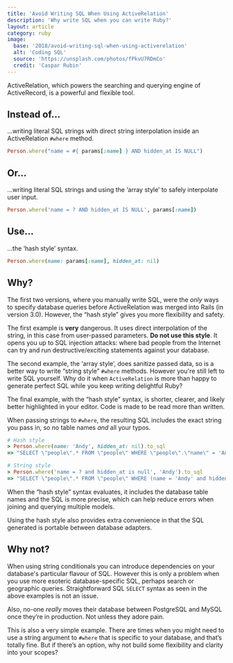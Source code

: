 ```yaml
---
title: 'Avoid Writing SQL When Using ActiveRelation'
description: 'Why write SQL when you can write Ruby?'
layout: article
category: ruby
image:
  base: '2018/avoid-writing-sql-when-using-activerelation'
  alt: 'Coding SQL'
  source: 'https://unsplash.com/photos/fPkvU7RDmCo'
  credit: 'Caspar Rubin'
---
```


ActiveRelation, which powers the searching and querying engine of ActiveRecord, is a powerful and flexible tool.


## Instead of...

...writing literal SQL strings with direct string interpolation inside an ActiveRelation `#where` method.

```ruby
Person.where("name = #{ params[:name] } AND hidden_at IS NULL")
```


## Or...

...writing literal SQL strings and using the ‘array style’ to safely interpolate user input.

```ruby
Person.where('name = ? AND hidden_at IS NULL', params[:name])
```


## Use...

...the ‘hash style’ syntax.

```ruby
Person.where(name: params[:name], hidden_at: nil)
```


## Why?

The first two versions, where you manually write SQL, were the _only_ ways to specify database queries before ActiveRelation was merged into Rails (in version 3.0). However, the “hash style” gives you more flexibility and safety.

The first example is **very** dangerous. It uses direct interpolation of the string, in this case from user-passed parameters. **Do not use this style**. It opens you up to SQL injection attacks: where bad people from the Internet can try and run destructive/exciting statements against your database.

The second example, the ‘array style’, does sanitize passed data, so is a better way to write “string style” `#where` methods. However you're still left to write SQL yourself. Why do it when `ActiveRelation` is more than happy to generate perfect SQL while you keep writing delightful Ruby?

The final example, with the “hash style” syntax, is shorter, clearer, and likely better highlighted in your editor. Code is made to be read more than written.

When passing strings to `#where`, the resulting SQL includes the exact string you pass in, so no table names _and_ all your typos.

```ruby
# Hash style
> Person.where(name: 'Andy', hidden_at: nil).to_sql
=> "SELECT \"people\".* FROM \"people\" WHERE \"people\".\"name\" = 'Andy' AND \"people\".\"hidden_at\" IS NULL"

# String style
> Person.where('name = ? and hidden_at is null', 'Andy').to_sql
=> "SELECT \"people\".* FROM \"people\" WHERE (name = 'Andy' and hidden_at is null)"
```

When the “hash style” syntax evaluates, it includes the database table names and the SQL is more precise, which can help reduce errors when joining and querying multiple models.

Using the hash style also provides extra convenience in that the SQL generated is portable between database adapters.


## Why not?

When using string conditionals you can introduce dependencies on your database's particular flavour of SQL. However this is only a problem when you use more esoteric database-specific SQL, perhaps search or geographic queries. Straightforward SQL `SELECT` syntax as seen in the above examples is not an issue.

Also, no-one _really_ moves their database between PostgreSQL and MySQL once they’re in production. Not unless they adore pain.

This is also a very simple example. There are times when you might need to use a string argument to `#where` that is specific to your database, and that’s totally fine. But if there’s an option, why not build some flexibility and clarity into your scopes?
